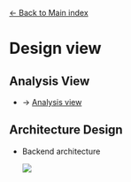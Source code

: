 [<- Back to Main index](./main-index.md)

# Design view

## Analysis View
* -> [Analysis view](./analysis-view.md)

## Architecture Design

* Backend architecture

    ![](../out/Architecture.png)
